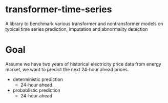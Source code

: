 # transformer-time-series
A library to benchmark various transformer and nontransformer models on typical time series prediction, imputation and abnormality detection

# Goal
Assume we have two years of historical electricity price data from energy market, we want to predict the next 24-hour ahead prices.
- deterministic prediction
  - 24-hour ahead
- probablistic prediction
  - 24-hour ahead

